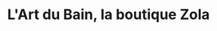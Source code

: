 ---
title: "L'Art du Bain, la boutique Zola"
url: /nantes/lart-du-bain-la-boutique-zola/
shop: beauté
---